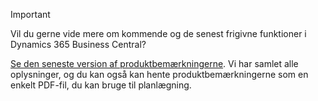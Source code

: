 > [!IMPORTANT]
>
> Vil du gerne vide mere om kommende og de senest frigivne funktioner i Dynamics 365 Business Central?
>
> [Se den seneste version af produktbemærkningerne](https://docs.microsoft.com/en-us/business-applications-release-notes/october18/dynamics365-business-central/). Vi har samlet alle oplysninger, og du kan også kan hente produktbemærkningerne som en enkelt PDF-fil, du kan bruge til planlægning.  
